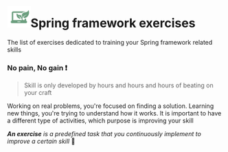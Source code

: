 # <img src="https://raw.githubusercontent.com/bobocode-projects/resources/master/image/logo_transparent_background.png" height=50/>Spring framework exercises
The list of exercises dedicated to training your Spring framework related skills

### No pain, No gain :heavy_exclamation_mark:

> Skill is only developed by hours and hours and hours of beating on your craft

Working on real problems, you're focused on finding a solution. Learning new things, you're trying to understand how it works.
It is important to have a different type of activities, which purpose is improving your skill 

***An exercise** is a predefined task that you continuously implement to improve a certain skill* :muscle:
##

